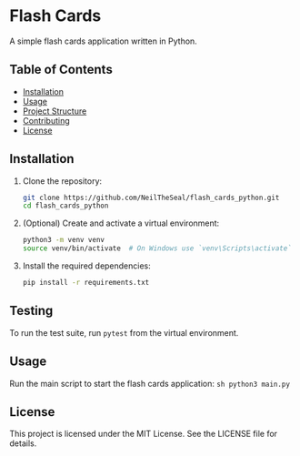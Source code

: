 # Flash Cards

A simple flash cards application written in Python.

## Table of Contents

- [Installation](#installation)
- [Usage](#usage)
- [Project Structure](#project-structure)
- [Contributing](#contributing)
- [License](#license)

## Installation

1. Clone the repository:
    ```sh
    git clone https://github.com/NeilTheSeal/flash_cards_python.git
    cd flash_cards_python
    ```

2. (Optional) Create and activate a virtual environment:
    ```sh
    python3 -m venv venv
    source venv/bin/activate  # On Windows use `venv\Scripts\activate`
    ```

3. Install the required dependencies:
    ```sh
    pip install -r requirements.txt
    ```

## Testing
To run the test suite, run `pytest` from the virtual environment.

## Usage
Run the main script to start the flash cards application:
    ```sh
    python3 main.py
    ```

## License
This project is licensed under the MIT License. See the LICENSE file for details.